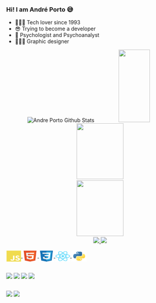 ### Hi! I am André Porto 😅

- 👨🏻‍💻 Tech lover since 1993
- 😎 Trying to become a developer
- 🧠 Psychologist and Psychoanalyst
- 👨🏼‍🎨 Graphic designer

<div align="center">  
  <img width="49%" height="195px" src="https://github-readme-stats.vercel.app/api?username=andremporto&show_icons=true&count_private=true&hide_border=true&title_color=00bfbf&icon_color=00bfbf&text_color=c9d1d9&bg_color=0d1117" alt="Andre Porto Github Stats" /> 
  <img width="41%" height="195px" src="https://github-readme-stats.vercel.app/api/top-langs/?username=andremporto&layout=compact&hide_border=true&title_color=00bfbf&text_color=00bfbf&bg_color=0d1117" />
</div>

<div align="center">  
  <a href="https://github.com/andremporto">
  <img width="50%" height="150em" src="https://github-readme-stats.vercel.app/api?username=andremporto&show_icons=true&theme=onedark&include_all_commits=true&count_private=true"/>
  <img width="50%" height="150em" src="https://github-readme-stats.vercel.app/api/top-langs/?username=andremporto&layout=compact&langs_count=7&theme=onedark"/>
</div>

<div align="center">  
  <a href="https://github.com/andremporto">
  <img height="180em" src="https://github-readme-stats.vercel.app/api?username=andremporto&show_icons=true&theme=onedark&include_all_commits=true&count_private=true"/>
  <img height="180em" src="https://github-readme-stats.vercel.app/api/top-langs/?username=andremporto&layout=compact&langs_count=7&theme=onedark"/>
</div>

<div style="display: inline_block"><br>
  <img align="center" height="30" width="40" src="https://raw.githubusercontent.com/devicons/devicon/master/icons/javascript/javascript-plain.svg">
  <img align="center" height="30" width="40" src="https://raw.githubusercontent.com/devicons/devicon/master/icons/html5/html5-original.svg">
  <img align="center" height="30" width="40" src="https://raw.githubusercontent.com/devicons/devicon/master/icons/css3/css3-original.svg">
  <img align="center" height="30" width="40" src="https://raw.githubusercontent.com/devicons/devicon/master/icons/react/react-original.svg">
  <img align="center" height="30" width="40" src="https://raw.githubusercontent.com/devicons/devicon/master/icons/python/python-original.svg">
</div>

##
<div>
    <a href="https://www.linkedin.com/in/andremporto/" target="_blank"><img src="https://img.shields.io/badge/LinkedIn-0077B5?style=for-the-badge&logo=linkedin&logoColor=white" target="_blank"></a>
    <a href="https://www.instagram.com/dedecoporto/" target="_blank"><img src="https://img.shields.io/badge/-Instagram-%23E4405F?style=for-the-badge&logo=instagram&logoColor=white" target="_blank"></a>
  <a href="https://www.youtube.com/@AndrePorto" target="_blank"><img src="https://img.shields.io/badge/YouTube-FF0000?style=for-the-badge&logo=youtube&logoColor=white" target="_blank"></a>
  <a href = "mailto:andreporto@me.com"><img src="https://img.shields.io/badge/Gmail-D14836?style=for-the-badge&logo=gmail&logoColor=white" target="_blank"></a> 
</div>

##
<div>
  <img src="https://aleen42.github.io/badges/src/photoshop.svg">
  <img src="https://aleen42.github.io/badges/src/illustrator.svg">
</div>
